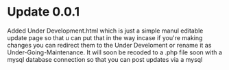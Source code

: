 <h1>Update 0.0.1</h1>
<p> Added Under Development.html which is just a simple manul editable update page so that u can put that in the way incase if you're making changes you can redirect them to the Under Develoment or rename it as Under-Going-Maintenance. It will soon be recoded to a .php file soon with a mysql database connection so that you can post updates via a mysql </p>
